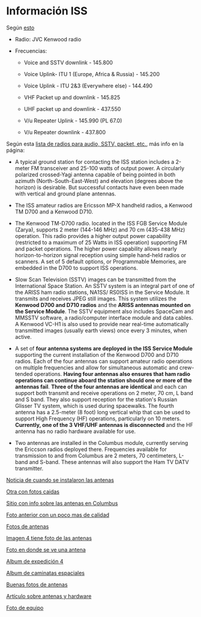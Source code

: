 # Información ISS

Según [esto](https://ariss-sstv.blogspot.com/2019/02/bonus-opportunity-feb-15-17.html)

- Radio: JVC Kenwood radio

- Frecuencias:

    - Voice and SSTV downlink - 145.800

    - Voice Uplink- ITU 1 (Europe, Africa & Russia) - 145.200

    - Voice Uplink - ITU 2&3 (Everywhere else) - 144.490

    - VHF Packet up and downlink - 145.825

    - UHF packet up and downlink - 437.550

    - V/u Repeater Uplink - 145.990 (PL 67.0)

    - V/u Repeater downlink - 437.800

Según esta
[lista de radios para audio, SSTV, packet, etc.](http://www.ariss.org/contact-the-iss.html),
más info en la página:

- A typical ground station for contacting the ISS station includes a 2-meter FM
    transceiver and 25-100 watts of output power. A circularly polarized
    crossed-Yagi antenna capable of being pointed in both azimuth
    (North-South-East-West) and elevation (degrees above the horizon) is
    desirable. But successful contacts have even been made with vertical and
    ground plane antennas.

- The ISS amateur radios are Ericsson MP-X handheld radios, a Kenwood TM D700
    and a Kenwood D710.

- The Kenwood TM-D700 radio. located in the ISS FGB Service Module (Zarya),
    supports 2 meter (144-146 MHz) and 70 cm (435-438 MHz) operation. This radio
    provides a higher output power capability (restricted to a maximum of 25
    Watts in ISS operation) supporting FM and packet operations. The higher
    power capability allows nearly horizon-to-horizon signal reception using
    simple hand-held radios or scanners. A set of 5 default options, or
    Programmable Memories, are embedded in the D700 to support ISS operations.

- Slow Scan Television (SSTV) images can be transmitted from the International
    Space Station. An SSTV system is an integral part of one of the ARISS ham
    radio stations, NA1SS/ RS0ISS in the Service Module. It transmits and
    receives JPEG still images. This system utilizes the **Kenwood D700 and D710
    radios** and the **ARISS antennas mounted on the Service Module**. The SSTV
    equipment also includes SpaceCam and MMSSTV software, a radio/computer
    interface module and data cables. A Kenwood VC-H1 is also used to provide
    near real-time automatically transmitted images (usually earth views) once
    every 3 minutes, when active.

- A set of **four antenna systems are deployed in the ISS Service Module**
    supporting the current installation of the Kenwood D700 and D710 radios.
    Each of the four antennas can support amateur radio operations on multiple
    frequencies and allow for simultaneous automatic and crew-tended operations.
    **Having four antennas also ensures that ham radio operations can continue
    aboard the station should one or more of the antennas fail**. **Three of the
    four antennas are identical** and each can support both transmit and receive
    operations on 2 meter, 70 cm, L band and S band. They also support reception
    for the station's Russian Glisser TV system, which is used during
    spacewalks. The fourth antenna has a 2.5-meter (8 foot) long vertical whip
    that can be used to support High Frequency (HF) operations, particularly on
    10 meters. **Currently, one of the 3 VHF/UHF antennas is disconnected** and
    the HF antenna has no radio hardware available for use.

- Two antennas are installed in the Columbus module, currently serving the
    Ericcson radios deployed there. Frequencies available for transmission to
    and from Columbus are 2 meters, 70 centimeters, L-band and S-band. These
    antennas will also support the Ham TV  DATV transmitter.

[Noticia de cuando se instalaron las
antenas](https://www.qsl.net/dg7ro/iss/news/aris2401.nws)

[Otra con fotos caidas](ftp://www.amsat.org/pub/amsat/news/2002/ans230.txt)

[Sitio con info sobre las antenas en
Columbus](http://www.ariss-eu.org/columbus/ariss-antennas-installed-on-columbus)

[Foto anterior con un poco mas de
calidad](http://iss.jaxa.jp/spacerad/images/img_dos01_e.jpg)

[Fotos de
antenas](https://www.quora.com/Where-is-HAM-radio-antenna-on-ISS-Can-I-get-some-images-of-HAM-radio-antenna-on-ISS)

[Imagen 4 tiene foto de las
antenas](https://ariss-sstv.blogspot.com/2017/07/anniversary-image-descriptions.html)

[Foto en donde se ve una
antena](https://www.spaceflightinsider.com/missions/iss/progress-ms-08-departs-the-international-space-station/)

[Album de expedición
4](https://www.flickr.com/photos/nasa2explore/albums/72157635072344614)

[Album de caminatas
espaciales](https://www.flickr.com/photos/nasa2explore/sets/72157657170189075)

[Buenas fotos de antenas](http://www.marexmg.org/hardware/antennas.html)

[Artículo sobre
antenas y hardware](http://www.termeszetvilaga.hu/radiokapcsolat/ariss_leiras_angol.pdf)

[Foto de equipo](http://www.marexmg.org/hardware/kenwood.html)
